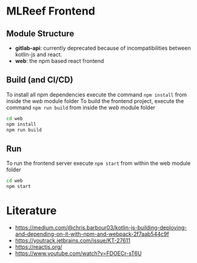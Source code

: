 # MLReef Frontend


## Module Structure
* **gitlab-api**: currently deprecated because of incompatibilities between kotlin-js and react.
* **web**: the npm based react frontend



## Build (and CI/CD)
To install all npm dependencies execute the command `npm install` from inside the _web_ module folder
To build the frontend project, execute the command `npm run build` from inside the _web_ module folder 
```bash
cd web
npm install
npm run build

```

## Run
To run the frontend server execute `npm start` from within the web module folder
```bash
cd web
npm start
```

# Literature
* https://medium.com/@chris.barbour03/kotlin-js-building-deploying-and-depending-on-it-with-npm-and-webpack-2f7aab544c9f
* https://youtrack.jetbrains.com/issue/KT-27611
* https://reactjs.org/
* https://www.youtube.com/watch?v=FDOECr-sT6U
